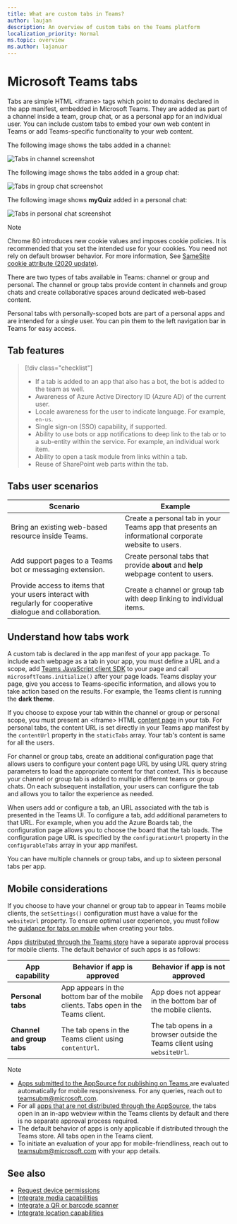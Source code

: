 ```yaml
---
title: What are custom tabs in Teams?
author: laujan
description: An overview of custom tabs on the Teams platform
localization_priority: Normal
ms.topic: overview
ms.author: lajanuar
---
```

# Microsoft Teams tabs

Tabs are simple HTML <iframe\> tags which point to domains declared in the app manifest, embedded in Microsoft Teams. They are added as part of a channel inside a team, group chat, or as a personal app for an individual user. You can include custom tabs to embed your own web content in Teams or add Teams-specific functionality to your web content.

The following image shows the tabs added in a channel:

![Tabs in channel screenshot](~/assets/images/tab-images/tabs-pinned-in-a-channel.png)

The following image shows the tabs added in a group chat:

![Tabs in group chat screenshot](~/assets/images/tab-images/tabs-in-groupchat.png)

The following image shows **myQuiz** added in a personal chat:

![Tabs in personal chat screenshot](~/assets/images/tab-images/tabs-in-personal-chat.png)

> [!NOTE]
> Chrome 80 introduces new cookie values and imposes cookie policies. It is recommended that you set the intended use for your cookies. You need not rely on default browser behavior. For more information, See [SameSite cookie attribute (2020 update)](../resources/samesite-cookie-update.md).

There are two types of tabs available in Teams: channel or group and personal. The channel or group tabs provide content in channels and group chats and create collaborative spaces around dedicated web-based content.

Personal tabs with personally-scoped bots are part of a personal apps and are intended for a single user. You can pin them to the left navigation bar in Teams for easy access.

## Tab features

> [!div class="checklist"]
>
> * If a tab is added to an app that also has a bot, the bot is added to the team as well.
> * Awareness of Azure Active Directory ID (Azure AD) of the current user.
> * Locale awareness for the user to indicate language. For example, `en-us`. 
> * Single sign-on (SSO) capability, if supported.
> * Ability to use bots or app notifications to deep link to the tab or to a sub-entity within the service. For example, an individual work item.
> * Ability to open a task module from links within a tab.
> * Reuse of SharePoint web parts within the tab.

## Tabs user scenarios

| **Scenario** | **Example** |
|--------------|-------------|
| Bring an existing web-based resource inside Teams. | Create a personal tab in your Teams app that presents an informational corporate website to users. |
| Add support pages to a Teams bot or messaging extension. | Create personal tabs that provide **about** and **help** webpage content to users. |
| Provide access to items that your users interact with regularly for cooperative dialogue and collaboration. | Create a channel or group tab with deep linking to individual items. |

## Understand how tabs work

A custom tab is declared in the app manifest of your app package. To include each webpage as a tab in your app, you must define a URL and a scope, add [Teams JavaScript client SDK](/javascript/api/overview/msteams-client) to your page and call `microsoftTeams.initialize()` after your page loads. Teams display your page, give you access to Teams-specific information, and allows you to take action based on the results. For example, the Teams client is running the **dark theme**.

If you choose to expose your tab within the channel or group or personal scope, you must present an <iframe\> HTML [content page](~/tabs/how-to/create-tab-pages/content-page.md) in your tab. For personal tabs, the content URL is set directly in your Teams app manifest by the `contentUrl` property in the `staticTabs` array. Your tab's content is same for all the users.

For channel or group tabs, create an additional configuration page that allows users to configure your content page URL by using URL query string parameters to load the appropriate content for that context. This is because your channel or group tab is added to multiple different teams or group chats. On each subsequent installation, your users can configure the tab and allows you to tailor the experience as needed.

When users add or configure a tab, an URL associated with the tab is presented in the Teams UI. To configure a tab, add additional parameters to that URL. For example, when you add the Azure Boards tab, the configuration page allows you to choose the board that the tab loads. The configuration page URL is specified by the `configurationUrl` property in the `configurableTabs` array in your app manifest.

You can have multiple channels or group tabs, and up to sixteen personal tabs per app.

## Mobile considerations

If you choose to have your channel or group tab to appear in Teams mobile clients, the `setSettings()` configuration must have a value for the `websiteUrl` property. To ensure optimal user experience, you must follow the [guidance for tabs on mobile](~/tabs/design/tabs-mobile.md) when creating your tabs.

Apps [distributed through the Teams store](~/concepts/deploy-and-publish/appsource/publish.md) have a separate approval process for mobile clients. The default behavior of such apps is as follows:

| **App capability** | **Behavior if app is approved** | **Behavior if app is not approved** |
| --- | --- | --- |
| **Personal tabs** | App appears in the bottom bar of the mobile clients. Tabs open in the Teams client. | App does not appear in the bottom bar of the mobile clients. |
| **Channel and group tabs** | The tab opens in the Teams client using `contentUrl`. | The tab opens in a browser outside the Teams client using `websiteUrl`. |

> [!NOTE]
>
> * [Apps submitted to the AppSource for publishing on Teams ](../concepts/deploy-and-publish/overview.md#publish-to-appsource) are evaluated automatically for mobile responsiveness. For any queries, reach out to teamsubm@microsoft.com.
> * For all [apps that are not distributed through the AppSource](../concepts/deploy-and-publish/overview.md), the tabs open in an in-app webview within the Teams clients by default and there is no separate approval process required.
> * The default behavior of apps is only applicable if distributed through the Teams store. All tabs open in the Teams client.
> * To initiate an evaluation of your app for mobile-friendliness, reach out to teamsubm@microsoft.com with your app details.

## See also

* [Request device permissions](../concepts/device-capabilities/native-device-permissions.md)
* [Integrate media capabilities](../concepts/device-capabilities/mobile-camera-image-permissions.md)
* [Integrate a QR or barcode scanner](../concepts/device-capabilities/qr-barcode-scanner-capability.md)
* [Integrate location capabilities](../concepts/device-capabilities/location-capability.md)
